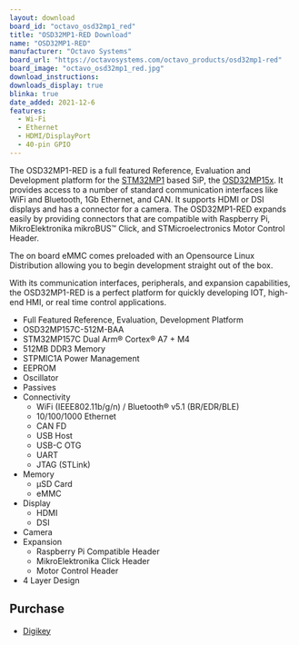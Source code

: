 ```yaml
---
layout: download
board_id: "octavo_osd32mp1_red"
title: "OSD32MP1-RED Download"
name: "OSD32MP1-RED"
manufacturer: "Octavo Systems"
board_url: "https://octavosystems.com/octavo_products/osd32mp1-red"
board_image: "octavo_osd32mp1_red.jpg"
download_instructions:
downloads_display: true
blinka: true
date_added: 2021-12-6
features:
  - Wi-Fi
  - Ethernet
  - HDMI/DisplayPort
  - 40-pin GPIO
---
```


The OSD32MP1-RED is a full featured Reference, Evaluation and Development platform for the [STM32MP1](https://www.st.com/en/microcontrollers-microprocessors/stm32mp1-series.html) based SiP, the [OSD32MP15x](https://octavosystems.com/octavo_products/osd32mp15x/). It provides access to a number of standard communication interfaces like WiFi and Bluetooth, 1Gb Ethernet, and CAN. It supports HDMI or DSI displays and has a connector for a camera. The OSD32MP1-RED expands easily by providing connectors that are compatible with Raspberry Pi, MikroElektronika mikroBUS™ Click, and STMicroelectronics Motor Control Header.

The on board eMMC comes preloaded with an Opensource Linux Distribution allowing you to begin development straight out of the box.

With its communication interfaces, peripherals, and expansion capabilities, the OSD32MP1-RED is a perfect platform for quickly developing IOT, high-end HMI, or real time control applications.

- Full Featured Reference, Evaluation, Development Platform
-  OSD32MP157C-512M-BAA
  - STM32MP157C Dual Arm® Cortex® A7 + M4
  - 512MB DDR3 Memory
  - STPMIC1A Power Management
  - EEPROM
  - Oscillator
  - Passives
- Connectivity
  - WiFi (IEEE802.11b/g/n) / Bluetooth® v5.1 (BR/EDR/BLE)
  - 10/100/1000 Ethernet
  - CAN FD
  - USB Host
  - USB-C OTG
  - UART
  - JTAG (STLink)
- Memory
  - µSD Card
  - eMMC
- Display
  - HDMI
  - DSI
- Camera
- Expansion
  - Raspberry Pi Compatible Header
  - MikroElektronika Click Header
  - Motor Control Header
- 4 Layer Design

## Purchase
* [Digikey](https://www.digikey.com/en/products/detail/octavo-systems-llc/OSD32MP1-RED/13575366)
